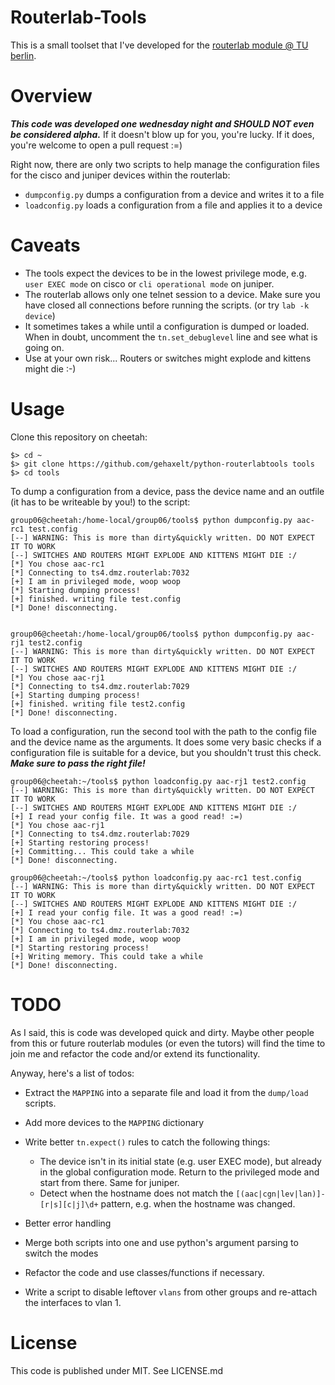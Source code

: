 Routerlab-Tools
======================

This is a small toolset that I've developed for the [routerlab module @ TU berlin](http://www.inet.tu-berlin.de/?id=routerlab). 

# Overview

***This code was developed one wednesday night and SHOULD NOT even be considered alpha.*** 
If it doesn't blow up for you, you're lucky. If it does, you're welcome to open a pull request :=) 

Right now, there are only two scripts to help manage the configuration files for the cisco and juniper devices within the routerlab:

- `dumpconfig.py` dumps a configuration from a device and writes it to a file
- `loadconfig.py` loads a configuration from a file and applies it to a device

# Caveats

- The tools expect the devices to be in the lowest privilege mode, e.g. `user EXEC mode` on cisco or `cli operational mode` on juniper.
- The routerlab allows only one telnet session to a device. Make sure you have closed all connections before running the scripts. (or try `lab -k device`)
- It sometimes takes a while until a configuration is dumped or loaded. When in doubt, uncomment the `tn.set_debuglevel` line and see what is going on.
- Use at your own risk... Routers or switches might explode and kittens might die :-)

# Usage

Clone this repository on cheetah:

```
$> cd ~
$> git clone https://github.com/gehaxelt/python-routerlabtools tools
$> cd tools
```

To dump a configuration from a device, pass the device name and an outfile (it has to be writeable by you!) to the script:

```
group06@cheetah:/home-local/group06/tools$ python dumpconfig.py aac-rc1 test.config 
[--] WARNING: This is more than dirty&quickly written. DO NOT EXPECT IT TO WORK
[--] SWITCHES AND ROUTERS MIGHT EXPLODE AND KITTENS MIGHT DIE :/
[*] You chose aac-rc1
[*] Connecting to ts4.dmz.routerlab:7032
[+] I am in privileged mode, woop woop
[*] Starting dumping process!
[+] finished. writing file test.config
[*] Done! disconnecting.


group06@cheetah:/home-local/group06/tools$ python dumpconfig.py aac-rj1 test2.config 
[--] WARNING: This is more than dirty&quickly written. DO NOT EXPECT IT TO WORK
[--] SWITCHES AND ROUTERS MIGHT EXPLODE AND KITTENS MIGHT DIE :/
[*] You chose aac-rj1
[*] Connecting to ts4.dmz.routerlab:7029
[+] Starting dumping process!
[+] finished. writing file test2.config
[*] Done! disconnecting.
```

To load a configuration, run the second tool with the path to the config file and the device name as the arguments. It does some very basic checks if a configuration file is suitable for a device, but you shouldn't trust this check. ***Make sure to pass the right file!***

```
group06@cheetah:~/tools$ python loadconfig.py aac-rj1 test2.config 
[--] WARNING: This is more than dirty&quickly written. DO NOT EXPECT IT TO WORK
[--] SWITCHES AND ROUTERS MIGHT EXPLODE AND KITTENS MIGHT DIE :/
[+] I read your config file. It was a good read! :=)
[*] You chose aac-rj1
[*] Connecting to ts4.dmz.routerlab:7029
[+] Starting restoring process!
[+] Committing... This could take a while
[*] Done! disconnecting.

group06@cheetah:~/tools$ python loadconfig.py aac-rc1 test.config                                                                                                                                                                              
[--] WARNING: This is more than dirty&quickly written. DO NOT EXPECT IT TO WORK
[--] SWITCHES AND ROUTERS MIGHT EXPLODE AND KITTENS MIGHT DIE :/
[+] I read your config file. It was a good read! :=)
[*] You chose aac-rc1
[*] Connecting to ts4.dmz.routerlab:7032
[+] I am in privileged mode, woop woop
[*] Starting restoring process!
[+] Writing memory. This could take a while
[*] Done! disconnecting.
```

# TODO

As I said, this is code was developed quick and dirty. Maybe other people from this or future routerlab modules (or even the tutors) will find the time to join me and refactor the code and/or extend its functionality.

Anyway, here's a list of todos:

- Extract the `MAPPING` into a separate file and load it from the `dump/load` scripts.
- Add more devices to the `MAPPING` dictionary
- Write better `tn.expect()` rules to catch the following things:
    - The device isn't in its initial state (e.g. user EXEC mode), but already in the global configuration mode. Return to the privileged mode and start from there. Same for juniper.
    - Detect when the hostname does not match the `[(aac|cgn|lev|lan)]-[r|s][c|j]\d+` pattern, e.g. when the hostname was changed.
- Better error handling
- Merge both scripts into one and use python's argument parsing to switch the modes
- Refactor the code and use classes/functions if necessary. 

- Write a script to disable leftover `vlans` from other groups and re-attach the interfaces to vlan 1.

# License
This code is published under MIT. See LICENSE.md